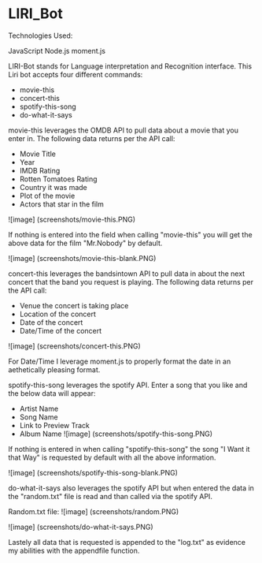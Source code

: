 # LIRI_Bot

Technologies Used:

JavaScript
Node.js
moment.js


LIRI-Bot stands for Language interpretation and Recognition interface. This Liri bot accepts four different commands:

- movie-this
- concert-this
- spotify-this-song
- do-what-it-says

movie-this leverages the OMDB API to pull data about a movie that you enter in. The following data returns per the API call:
- Movie Title
- Year
- IMDB Rating
- Rotten Tomatoes Rating
- Country it was made
- Plot of the movie
- Actors that star in the film

![image]
(screenshots/movie-this.PNG)

If nothing is entered into the field when calling "movie-this" you will get the above data for the film "Mr.Nobody" by default.

![image]
(screenshots/movie-this-blank.PNG)


concert-this leverages the bandsintown API to pull data in about the next concert that the band you request is playing. The following data returns per the API call:
- Venue the concert is taking place
- Location of the concert
- Date of the concert
- Date/Time of the concert

![image]
(screenshots/concert-this.PNG)

For Date/Time I leverage moment.js to properly format the date in an aethetically pleasing format.


spotify-this-song leverages the spotify API.  Enter a song that you like and the below data will appear:
- Artist Name
- Song Name
- Link to Preview Track
- Album Name
![image]
(screenshots/spotify-this-song.PNG)

If nothing is entered in when calling  "spotify-this-song" the song "I Want it that Way" is requested by default with all the above information.

![image]
(screenshots/spotify-this-song-blank.PNG)

do-what-it-says also leverages the spotify API but when entered the data in the "random.txt" file is read and than called via the spotify API.

Random.txt file:
![image]
(screenshots/random.PNG)

![image]
(screenshots/do-what-it-says.PNG)


Lastely all data that is requested is appended to the "log.txt" as evidence my abilities with the appendfile function.